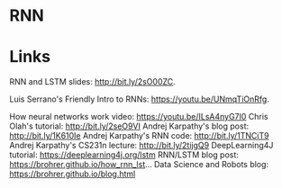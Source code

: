 # RNN

# Links

RNN and LSTM slides: http://bit.ly/2sO00ZC.

Luis Serrano's Friendly Intro to RNNs: https://youtu.be/UNmqTiOnRfg.

How neural networks work video: https://youtu.be/ILsA4nyG7I0
Chris Olah's tutorial: http://bit.ly/2seO9VI
Andrej Karpathy's blog post: http://bit.ly/1K610Ie
Andrej Karpathy's RNN code: http://bit.ly/1TNCiT9
Andrej Karpathy's CS231n lecture: http://bit.ly/2tijgQ9
DeepLearning4J tutorial: https://deeplearning4j.org/lstm
RNN/LSTM blog post: https://brohrer.github.io/how_rnn_lst...
Data Science and Robots blog: https://brohrer.github.io/blog.html
